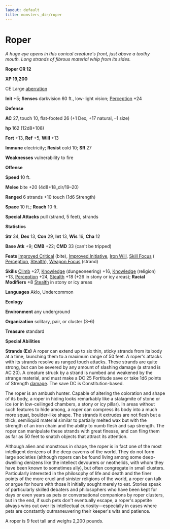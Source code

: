 ```yaml
---
layout: default
title: monsters_dir/roper
---
```

# Roper

_A huge eye opens in this conical creature's front, just above a toothy mouth. Long strands of fibrous material whip from its sides._

**Roper CR 12**

**XP 19,200**

CE Large [aberration](../creatureTypes#_aberration)

**Init** +5; **Senses** darkvision 60 ft., low-light vision; [Perception](../../skills_dir/perception#_perception) +24

**Defense**

**AC** 27, touch 10, flat-footed 26 (+1 Dex, +17 natural, –1 size)

**hp** 162 (12d8+108)

**Fort** +13, **Ref** +5, **Will** +13

**Immune** electricity; **Resist** cold 10; **SR** 27

**Weaknesses** vulnerability to fire

**Offense**

**Speed** 10 ft.

**Melee** bite +20 (4d8+18_dir/19–20)

**Ranged** 6 strands +10 touch (1d6 Strength)

**Space** 10 ft.; **Reach** 10 ft.

**Special Attacks** pull (strand, 5 feet), strands

**Statistics**

**Str** 34, **Dex** 13, **Con** 29, **Int** 13, **Wis** 16, **Cha** 12

**Base Atk** +9; **CMB** +22; **CMD** 33 (can't be tripped)

**Feats** [Improved Critical](../../feats#_improved-critical) (bite), [Improved Initiative](../../feats#_improved-initiative), [Iron Will](../../feats#_iron-will), [Skill Focus](../../feats#_skill-focus) ( [Perception](../../skills_dir/perception#_perception), [Stealth](../../skills_dir/stealth#_stealth)), [Weapon Focus](../../feats#_weapon-focus) (strand)

**Skills** [Climb](../../skills_dir/climb#_climb) +27, [Knowledge](../../skills_dir/knowledge#_knowledge) (dungeoneering) +16, [Knowledge](../../skills_dir/knowledge#_knowledge) (religion) +13, [Perception](../../skills_dir/perception#_perception) +24, [Stealth](../../skills_dir/stealth#_stealth) +18 (+26 in stony or icy areas); **Racial Modifiers** +8 [Stealth](../../skills_dir/stealth#_stealth) in stony or icy areas

**Languages** Aklo, Undercommon

**Ecology**

**Environment** any underground

**Organization** solitary, pair, or cluster (3–6)

**Treasure** standard

**Special Abilities**

**Strands (Ex)** A roper can extend up to six thin, sticky strands from its body at a time, launching them to a maximum range of 50 feet. A roper's attacks with its strands resolve as ranged touch attacks. These strands are quite strong, but can be severed by any amount of slashing damage (a strand is AC 20). A creature struck by a strand is numbed and weakened by the strange material, and must make a DC 25 Fortitude save or take 1d6 points of Strength [damage](../universalMonsterRules#_ability-damage-and-drain). The save DC is Constitution-based.

The roper is an ambush hunter. Capable of altering the coloration and shape of its body, a roper in hiding looks remarkably like a stalagmite of stone or ice (or in low-ceilinged chambers, a stony or icy pillar). In areas without such features to hide among, a roper can compress its body into a much more squat, boulder-like shape. The strands it extrudes are not flesh but a thick, semiliquid material similar to partially melted wax but with the strength of an iron chain and the ability to numb flesh and sap strength. The roper can manipulate these strands with great finesse, and can fling them as far as 50 feet to snatch objects that attract its attention.

Although alien and monstrous in shape, the roper is in fact one of the most intelligent denizens of the deep caverns of the world. They do not form large societies (although ropers can be found living among some deep-dwelling denizens like the intellect devourers or neothelids, with whom they have been known to sometimes ally), but often congregate in small clusters. Particularly interested in the philosophy of life and death and the finer points of the more cruel and sinister religions of the world, a roper can talk or argue for hours with those it initially sought merely to eat. Stories speak of particularly skilled debaters and philosophers who have been kept for days or even years as pets or conversational companions by roper clusters, but in the end, if such pets don't eventually escape, a roper's appetite always wins out over its intellectual curiosity—especially in cases where pets are constantly outmaneuvering their keeper's wits and patience.

A roper is 9 feet tall and weighs 2,200 pounds.

